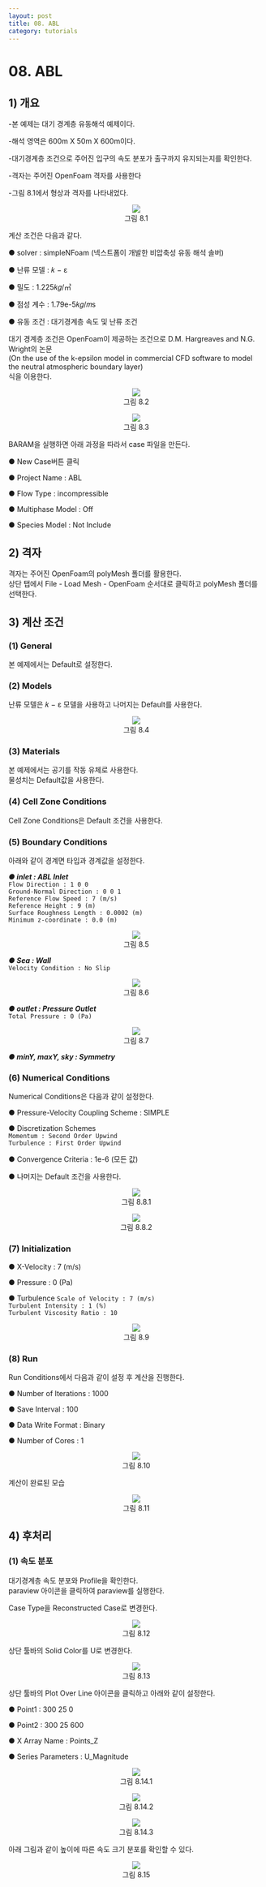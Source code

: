 ```yaml
---
layout: post
title: 08. ABL
category: tutorials
---
```


# 08. ABL 
 
## 1) 개요 
-본 예제는 대기 경계층 유동해석 예제이다.<br>

-해석 영역은 600m X 50m X 600m이다. <br>

-대기경계층 조건으로 주어진 입구의 속도 분포가 출구까지 유지되는지를 확인한다.<br>

-격자는 주어진 OpenFoam 격자를 사용한다<br>

-그림 8.1에서 형상과 격자를 나타내었다.<br>

<p align='center'>
    <img src="https:nextfoam.co.kr/baramManual/ABL/8.1.png"><br>
    그림 8.1
</p>

계산 조건은 다음과 같다. <br>

●  solver : simpleNFoam (넥스트폼이 개발한 비압축성 유동 해석 솔버) <br>

●  난류 모델 : 𝑘 − ε <br>

●  밀도 : 1.225𝑘𝑔/㎥ <br>

●  점성 계수 : 1.79e-5𝑘𝑔/𝑚s <br>

●  유동 조건 : 대기경계층 속도 및 난류 조건<br>

대기 경계층 조건은 OpenFoam이 제공하는 조건으로 D.M. Hargreaves and N.G. Wright의 논문<br>
(On the use of the k-epsilon model in commercial CFD software to model the neutral atmospheric boundary layer)<br>
식을 이용한다.

<p align='center'>
    <img src="https:nextfoam.co.kr/baramManual/ABL/8.2.png"><br>
    그림 8.2
</p>

<p align='center'>
    <img src="https:nextfoam.co.kr/baramManual/ABL/8.3.png"><br>
    그림 8.3
</p>

BARAM을 실행하면 아래 과정을 따라서 case 파일을 만든다.<br>

●  New Case버튼 클릭<br>

●  Project Name : ABL<br>

●  Flow Type : incompressible<br>

●  Multiphase Model : Off<br>

● Species Model : Not Include<br>

## 2) 격자
격자는 주어진 OpenFoam의 polyMesh 폴더를 활용한다. <br>
상단 탭에서 File - Load Mesh - OpenFoam 순서대로 클릭하고 polyMesh 폴더를 선택한다. <br>

## 3) 계산 조건
### (1) General
본 예제에서는 Default로 설정한다.<br>

### (2) Models
난류 모델은 𝑘 − ε 모델을 사용하고 나머지는 Default를 사용한다. <br>

<p align='center'>
    <img src="https:nextfoam.co.kr/baramManual/ABL/8.4.png"><br>
    그림 8.4
</p>

### (3) Materials
본 예제에서는 공기를 작동 유체로 사용한다.<br>
물성치는 Default값을 사용한다.<br>

### (4) Cell Zone Conditions
Cell Zone Conditions은 Default 조건을 사용한다.<br>

### (5) Boundary Conditions
아래와 같이 경계면 타입과 경계값을 설정한다.<br>

***●  inlet : ABL Inlet***<br>
```Flow Direction : 1 0 0```<br>
```Ground-Normal Direction : 0 0 1```<br>
```Reference Flow Speed : 7 (m/s)```<br>
```Reference Height : 9 (m)```<br>
```Surface Roughness Length : 0.0002 (m)```<br>
```Minimum z-coordinate : 0.0 (m)```<br>

<p align='center'>
    <img src="https:nextfoam.co.kr/baramManual/ABL/8.5.png"><br>
    그림 8.5
</p>

***●  Sea : Wall***<br>
```Velocity Condition : No Slip```<br>

<p align='center'>
    <img src="https:nextfoam.co.kr/baramManual/ABL/8.6.png"><br>
    그림 8.6
</p>

***●  outlet : Pressure Outlet***<br>
```Total Pressure : 0 (Pa)```<br>

<p align='center'>
    <img src="https:nextfoam.co.kr/baramManual/ABL/8.7.png"><br>
    그림 8.7
</p>

***●  minY, maxY, sky : Symmetry***<br>

### (6) Numerical Conditions
Numerical Conditions은 다음과 같이 설정한다.<br>

●  Pressure-Velocity Coupling Scheme : SIMPLE<br>

●  Discretization Schemes<br>
```Momentum : Second Order Upwind```<br>
```Turbulence : First Order Upwind```<br>

●  Convergence Criteria : 1e-6 (모든 값)<br>

●  나머지는 Default 조건을 사용한다.<br>

<p align='center'>
    <img src="https:nextfoam.co.kr/baramManual/ABL/8.8.1.png"><br>
    그림 8.8.1
</p>

<p align='center'>
    <img src="https:nextfoam.co.kr/baramManual/ABL/8.8.2.png"><br>
    그림 8.8.2
</p>

### (7) Initialization
●  X-Velocity : 7 (m/s)<br>

●  Pressure : 0 (Pa)<br>

●  Turbulence
```Scale of Velocity : 7 (m/s)```<br>
```Turbulent Intensity : 1 (%)```<br>
```Turbulent Viscosity Ratio : 10```<br>

<p align='center'>
    <img src="https:nextfoam.co.kr/baramManual/ABL/8.9.png"><br>
    그림 8.9
</p>

### (8) Run
Run Conditions에서 다음과 같이 설정 후 계산을 진행한다.<br>

●  Number of Iterations : 1000  <br>

●  Save Interval : 100  <br>

●  Data Write Format : Binary  <br>

●  Number of Cores : 1  <br>

<p align='center'>
    <img src="https:nextfoam.co.kr/baramManual/ABL/8.10.png"><br>
    그림 8.10
</p>

계산이 완료된 모습

<p align='center'>
    <img src="https:nextfoam.co.kr/baramManual/ABL/8.11.png"><br>
    그림 8.11
</p>

## 4) 후처리

### (1) 속도 분포
대기경계층 속도 분포와 Profile을 확인한다.<br>
paraview 아이콘을 클릭하여 paraview를 실행한다.<br>

Case Type을 Reconstructed Case로 변경한다.

<p align='center'>
    <img src="https:nextfoam.co.kr/baramManual/ABL/8.12.png"><br>
    그림 8.12
</p>

상단 툴바의 Solid Color를 U로 변경한다.<br>

<p align='center'>
    <img src="https:nextfoam.co.kr/baramManual/ABL/8.13.png"><br>
    그림 8.13
</p>

상단 툴바의 Plot Over Line 아이콘을 클릭하고 아래와 같이 설정한다.

●  Point1 : 300 25 0<br>

●  Point2 : 300 25 600<br>

●  X Array Name : Points_Z<br>

●  Series Parameters : U_Magnitude<br>

<p align='center'>
    <img src="https:nextfoam.co.kr/baramManual/ABL/8.14.1.png"><br>
    그림 8.14.1
</p>

<p align='center'>
    <img src="https:nextfoam.co.kr/baramManual/ABL/8.14.2.png"><br>
    그림 8.14.2
</p>

<p align='center'>
    <img src="https:nextfoam.co.kr/baramManual/ABL/8.14.3.png"><br>
    그림 8.14.3
</p>

아래 그림과 같이 높이에 따른 속도 크기 분포를 확인할 수 있다.

<p align='center'>
    <img src="https:nextfoam.co.kr/baramManual/ABL/8.15.png"><br>
    그림 8.15
</p>